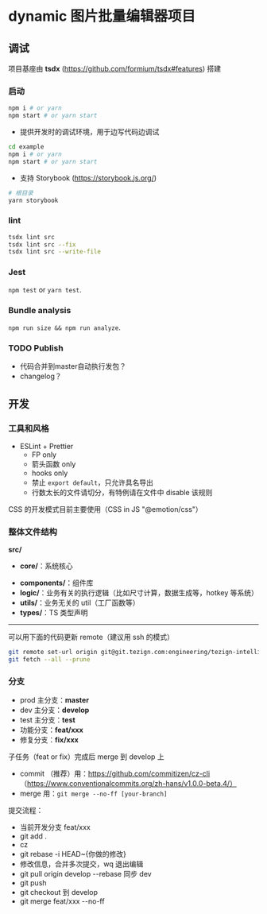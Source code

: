 # dynamic 图片批量编辑器项目

## 调试

项目基座由 **tsdx** (https://github.com/formium/tsdx#features) 搭建

### 启动

```bash
npm i # or yarn
npm start # or yarn start
```

- 提供开发时的调试环境，用于边写代码边调试

```bash
cd example
npm i # or yarn
npm start # or yarn start
```

- 支持 Storybook (https://storybook.js.org/)

```bash
# 根目录
yarn storybook
```

### lint

```bash
tsdx lint src
tsdx lint src --fix
tsdx lint src --write-file
```

### Jest

`npm test` or `yarn test`.

### Bundle analysis

 `npm run size && npm run analyze`.

### TODO Publish

- 代码合并到master自动执行发包？
- changelog？


## 开发

### 工具和风格

- ESLint + Prettier
  - FP only
  - 箭头函数 only
  - hooks only
  - 禁止 `export default`，只允许具名导出
  - 行数太长的文件请切分，有特例请在文件中 disable 该规则


CSS 的开发模式目前主要使用（CSS in JS "@emotion/css"）

### 整体文件结构

**src/**

* **core/**：系统核心
- **components/**：组件库
- **logic/**：业务有关的执行逻辑（比如尺寸计算，数据生成等，hotkey 等系统）
- **utils/**：业务无关的 util（工厂函数等）
- **types/**：TS 类型声明

---

可以用下面的代码更新 remote（建议用 ssh 的模式）

```sh
git remote set-url origin git@git.tezign.com:engineering/tezign-intelligence-images-processor.git
git fetch --all --prune
```

### 分支

- prod 主分支：**master**
- dev 主分支：**develop**
- test 主分支：**test**
- 功能分支：**feat/xxx**
- 修复分支：**fix/xxx**

子任务（feat or fix）完成后 merge 到 develop 上

- commit （推荐）用：<https://github.com/commitizen/cz-cli> （https://www.conventionalcommits.org/zh-hans/v1.0.0-beta.4/）
- merge 用：`git merge --no-ff [your-branch]`

提交流程：
- 当前开发分支 feat/xxx
- git add .
- cz
- git rebase -i HEAD~{你做的修改}
- 修改信息，合并多次提交，wq 退出编辑
- git pull origin develop --rebase 同步 dev
- git push
- git checkout 到 develop
- git merge feat/xxx --no-ff
